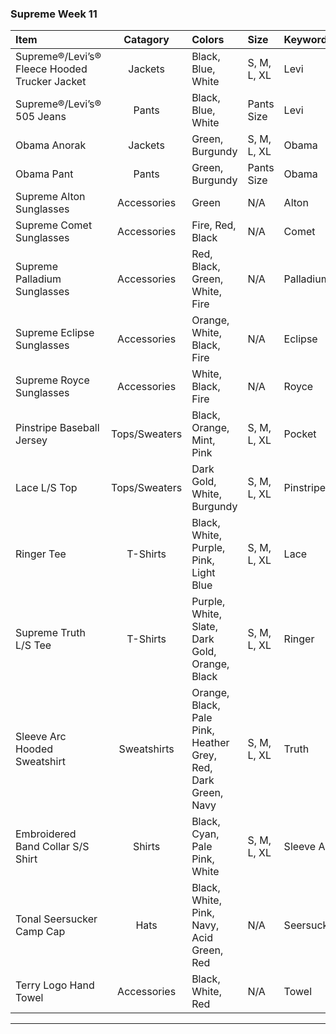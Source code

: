 


### Supreme Week 11 
| **Item**                                                                         | **Catagory**  | **Colors**                                                                          | **Size**    | **Keyword**    |
| :--------------------------------------------------------------------------------|:-------------:| :-----------------------------------------------------------------------------------|:------------|:---------------|
| Supreme®/Levi’s® Fleece Hooded Trucker Jacket                                    | Jackets       | Black, Blue, White                                                                  | S, M, L, XL | Levi           |
| Supreme®/Levi’s® 505 Jeans                                                       | Pants         | Black, Blue, White                                                                  | Pants Size  | Levi           |
| Obama Anorak                                                                     | Jackets       | Green, Burgundy                                                                     | S, M, L, XL | Obama          |
| Obama Pant                                                                       | Pants         | Green, Burgundy                                                                     | Pants Size  | Obama          |
| Supreme Alton Sunglasses                                                         | Accessories   | Green                                                                               | N/A         | Alton          |
| Supreme Comet Sunglasses                                                         | Accessories   | Fire, Red, Black                                                                    | N/A         | Comet          |
| Supreme Palladium Sunglasses                                                     | Accessories   | Red, Black, Green, White, Fire                                                      | N/A         | Palladium      |
| Supreme Eclipse Sunglasses                                                       | Accessories   | Orange, White, Black, Fire                                                          | N/A         | Eclipse        |
| Supreme Royce Sunglasses                                                         | Accessories   | White, Black, Fire                                                                  | N/A         | Royce          |
| Pinstripe Baseball Jersey                                                        | Tops/Sweaters | Black, Orange, Mint, Pink                                                           | S, M, L, XL | Pocket         |
| Lace L/S Top                                                                     | Tops/Sweaters | Dark Gold, White, Burgundy                                                          | S, M, L, XL | Pinstripe      |
| Ringer Tee                                                                       | T-Shirts      | Black, White, Purple, Pink, Light Blue                                              | S, M, L, XL | Lace           |
| Supreme Truth L/S Tee                                                            | T-Shirts      | Purple, White, Slate, Dark Gold, Orange, Black                                      | S, M, L, XL | Ringer         |
| Sleeve Arc Hooded Sweatshirt                                                     | Sweatshirts   | Orange, Black, Pale Pink, Heather Grey, Red, Dark Green, Navy                       | S, M, L, XL | Truth          |
| Embroidered Band Collar S/S Shirt                                                | Shirts        | Black, Cyan, Pale Pink, White                                                       | S, M, L, XL | Sleeve Arc     |
| Tonal Seersucker Camp Cap                                                        | Hats          | Black, White, Pink, Navy, Acid Green, Red                                           | N/A         | Seersucker     |
| Terry Logo Hand Towel                                                            | Accessories   | Black, White, Red                                                                   | N/A         | Towel          |
-------------------------------------------------------------------------------------------------------------------------------------------------------------------------------------------------------------------------
